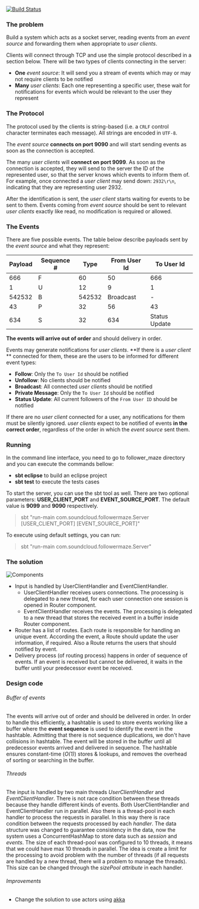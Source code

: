[![Build Status](https://travis-ci.org/aparra/follower_maze.svg?branch=master)](https://travis-ci.org/aparra/follower_maze)

### The problem
Build a system which acts as a socket server, reading events from an 
*event source* and forwarding them when appropriate to *user clients*.

Clients will connect through TCP and use the simple protocol described in a
section below. There will be two types of clients connecting in the server:

- **One** *event source*: It will send you a stream of events which may or may
not require clients to be notified
- **Many** *user clients*: Each one representing a specific user,
these wait for notifications for events which would be relevant to the
user they represent

### The Protocol
The protocol used by the clients is string-based (i.e. a `CRLF` control
character terminates each message). All strings are encoded in `UTF-8`.

The *event source* **connects on port 9090** and will start sending
events as soon as the connection is accepted.

The many *user clients* will **connect on port 9099**. As soon
as the connection is accepted, they will send to the server the ID of
the represented user, so that the server knows which events to
inform them of. For example, once connected a *user client* may send down:
`2932\r\n`, indicating that they are representing user 2932.

After the identification is sent, the *user client* starts waiting for
events to be sent to them. Events coming from *event source* should be
sent to relevant *user clients* exactly like read, no modification is
required or allowed.

### The Events
There are five possible events. The table below describe payloads
sent by the *event source* and what they represent:

| Payload    | Sequence #| Type         | From User Id | To User Id |
|------------|-----------|--------------|--------------|------------|
|666|F|60|50 | 666       | Follow       | 60           | 50         |
|1|U|12|9    | 1         | Unfollow     | 12           | 9          |
|542532|B    | 542532    | Broadcast    | -            | -          |
|43|P|32|56  | 43        | Private Msg  | 32           | 56         |
|634|S|32    | 634       | Status Update| 32           | -          |

**The events will arrive out of order** and should delivery in order.

Events may generate notifications for *user clients*. **If there is a
*user client* ** connected for them, these are the users to be
informed for different event types:

* **Follow**: Only the `To User Id` should be notified
* **Unfollow**: No clients should be notified
* **Broadcast**: All connected *user clients* should be notified
* **Private Message**: Only the `To User Id` should be notified
* **Status Update**: All current followers of the `From User ID` should be notified

If there are no *user client* connected for a user, any notifications
for them must be silently ignored. *user clients* expect to be notified of
events **in the correct order**, regardless of the order in which the
*event source* sent them.

### Running
In the command line interface, you need to go to follower_maze directory and you can execute the commands bellow:

* **sbt eclipse** to build an eclipse project
* **sbt test** to execute the tests cases 

To start the server, you can use the sbt tool as well. There are two optional parameters: **USER_CLIENT_PORT** and **EVENT_SOURCE_PORT**. The default value is **9099** and **9090** respectively.

> sbt "run-main com.soundcloud.followermaze.Server [USER_CLIENT_PORT] [EVENT_SOURCE_PORT]"

To execute using default settings, you can run:

> sbt "run-main com.soundcloud.followermaze.Server"

### The solution
![Components](http://s21.postimg.org/3w0ofko2f/follower_maze.jpg)

* Input is handled by UserClientHandler and EventClientHandler.
  * UserClientHandler receives users connections. The processing is delegated to a new thread, for each user connection one session is opened in Router component.
  * EventClientHandler receives the events. The processing is delegated to a new thread that stores the received event in a buffer inside Router component.
* Router has a list of routes. Each route is responsible for handling an unique event. According the event, a Route should update the user information, if required. Also a Route returns the users that should notified by event.
* Delivery process (of routing process) happens in order of sequence of events. If an event is received but cannot be delivered, it waits in the buffer until your predecessor event be received.
 
### Design code

###### Buffer of events
The events will arrive out of order and should be delivered in order. In order to handle this efficiently, a hashtable is used to store events working like a buffer where the **event sequence** is used to identify the event in the hashtable. Admitting that there is not sequence duplications, we don't have collisions in hashtable. The event will be stored in the buffer until all predecessor events arrived and delivered in sequence. The hashtable ensures constant-time (*O(1)*) stores & lookups, and removes the overhead of sorting or searching in the buffer.

###### Threads
The input is handled by two main threads *UserClientHandler* and *EventClientHandler*. There is not race condition between these threads because they handle different kinds of events.
Both UserClientHandler and EventClientHandler run in parallel. Also there is a thread-pool in each handler to process the requests in parallel. In this way there is race condition between the requests processed by each *handler*. The data structure was changed to guarantee consistency in the data, now the system uses a ConcurrentHashMap to store data such as *session* and *events*.
The size of each thread-pool was configured to 10 threads, it means that we could have max 10 threads in parallel. The idea is create a limit for the processing to avoid problem with the number of threads (if all requests are handled by a new thread, there will a problem to manage the threads). This size can be changed through the *sizePool attribute* in each handler.

###### Improvements
* Change the solution to use actors using [akka](http://akka.io/)
